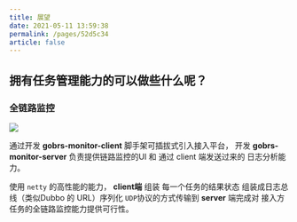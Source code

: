```yaml
---
title: 展望
date: 2021-05-11 13:59:38
permalink: /pages/52d5c34
article: false
---
```


## 拥有任务管理能力的可以做些什么呢？

### 全链路监控

![](https://kevin-cloud-dubbo.oss-cn-beijing.aliyuncs.com/gobrs-async/gobrs-zw.png)

通过开发 **gobrs-monitor-client** 脚手架可插拔式引入接入平台， 开发 **gobrs-monitor-server** 负责提供链路监控的UI 和 通过 client 端发送过来的 日志分析能力。

使用 <code>netty</code> 的高性能的能力， **client端** 组装 每一个任务的结果状态 组装成日志总线（类似Dubbo 的 URL）序列化 <code>UDP</code>协议的方式传输到
**server** 端完成对 接入方任务的全链路监控能力提供可行性。
